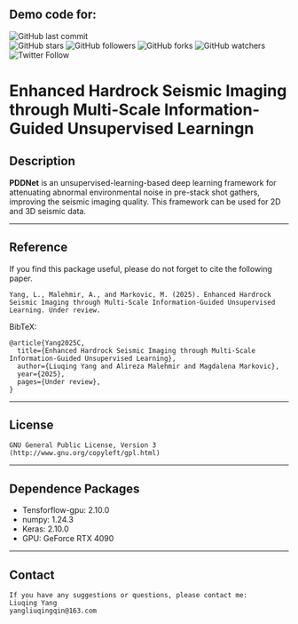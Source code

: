 ## Demo code for:


![GitHub last commit](https://img.shields.io/github/last-commit/YangLiuqing-add/PDDNet?style=plastic)    
![GitHub stars](https://img.shields.io/github/stars/YangLiuqing-add/PDDNet?style=social)
![GitHub followers](https://img.shields.io/github/followers/PDDNet?style=social)
![GitHub forks](https://img.shields.io/github/forks/YangLiuqing-add/PDDNet?style=social)
![GitHub watchers](https://img.shields.io/github/watchers/YangLiuqing-add/PDDNet?style=social)
![Twitter Follow](https://img.shields.io/twitter/follow/YangLiuqing-add?style=social)

**Enhanced Hardrock Seismic Imaging through Multi-Scale Information-Guided Unsupervised Learningn**
======

## Description

**PDDNet** is an unsupervised-learning-based deep learning framework for attenuating abnormal environmental noise in pre-stack shot gathers, improving the seismic imaging quality. This framework can be used for 2D and 3D seismic data. 

------------------- 
## Reference
If you find this package useful, please do not forget to cite the following paper.

    Yang, L., Malehmir, A., and Markovic, M. (2025). Enhanced Hardrock Seismic Imaging through Multi-Scale Information-Guided Unsupervised Learning. Under review.
    
BibTeX:
	
	@article{Yang2025C,
	  title={Enhanced Hardrock Seismic Imaging through Multi-Scale Information-Guided Unsupervised Learning},
	  author={Liuqing Yang and Alireza Malehmir and Magdalena Markovic},
	  year={2025},
	  pages={Under review},
	}
	
-------------------   
## License
    GNU General Public License, Version 3
    (http://www.gnu.org/copyleft/gpl.html)  
  
------------------    
## Dependence Packages
* Tensforflow-gpu: 2.10.0
* numpy: 1.24.3 
* Keras: 2.10.0
* GPU: GeForce RTX 4090
-------------------   
  
## Contact
    If you have any suggestions or questions, please contact me:
    Liuqing Yang 
    yangliuqingqin@163.com
  
  
  
  
  
